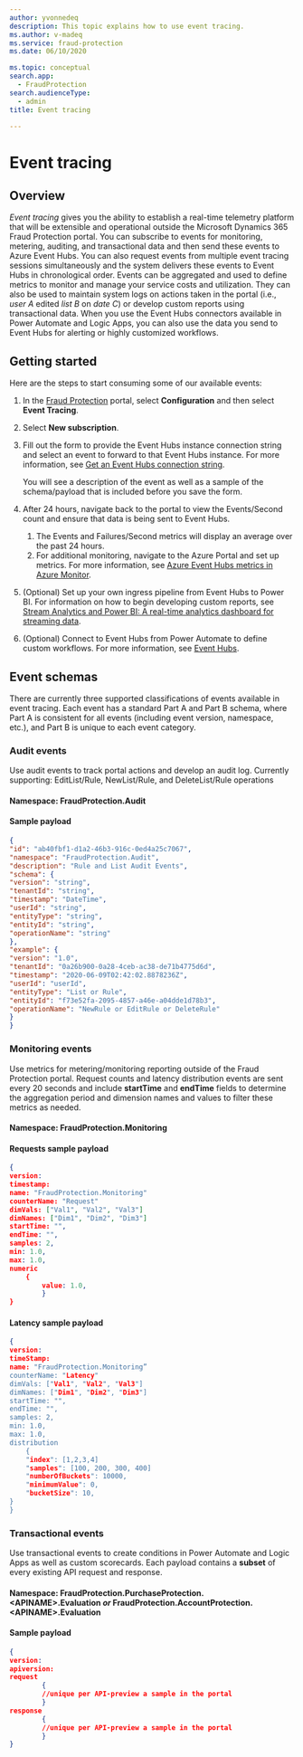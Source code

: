 ```yaml
---
author: yvonnedeq
description: This topic explains how to use event tracing.
ms.author: v-madeq
ms.service: fraud-protection
ms.date: 06/10/2020

ms.topic: conceptual
search.app:
  - FraudProtection
search.audienceType:
  - admin
title: Event tracing

---
```

# Event tracing

## Overview

*Event tracing* gives you the ability to establish a real-time telemetry platform that will be extensible and operational outside the Microsoft Dynamics 365 Fraud Protection portal. You can subscribe to events for monitoring, metering, auditing, and transactional data and then send these events to Azure Event Hubs. You can also request events from multiple event tracing sessions simultaneously and the system delivers these events to Event Hubs in chronological order.
Events can be aggregated and used to define metrics to monitor and manage your service costs and utilization. They can also be used to maintain system logs on actions taken in the portal (i.e., *user A* edited *list B* on *date C*) or develop custom reports using transactional data. When you use the Event Hubs connectors available in Power Automate and Logic Apps, you can also use the data you send to Event Hubs for alerting or highly customized workflows.

## Getting started

Here are the steps to start consuming some of our available events:

1. In the [Fraud Protection](https://nam06.safelinks.protection.outlook.com/?url=https%3A%2F%2Fdfp.microsoft.com%2F&data=02%7C01%7Cv-madeq%40microsoft.com%7C86e8b55e29fd42e1c32508d806c77c4c%7C72f988bf86f141af91ab2d7cd011db47%7C1%7C0%7C637266801155879313&sdata=ildJrF5HjZLm3iUmRDEkA09BCEtiTvGDMhRJIglVFB8%3D&reserved=0) portal, select **Configuration** and then select **Event Tracing**.

1. Select **New subscription**.

1. Fill out the form to provide the Event Hubs instance connection string and select an event to forward to that Event Hubs instance. For more information, see [Get an Event Hubs connection string](https://docs.microsoft.com/azure/event-hubs/event-hubs-get-connection-string).

    You will see a description of the event as well as a sample of the schema/payload that is included before you save the form.

1. After 24 hours, navigate back to the portal to view the Events/Second count and ensure that data is being sent to Event Hubs.

    1. The Events and Failures/Second metrics will display an average over the past 24 hours.
    1. For additional monitoring, navigate to the Azure Portal and set up metrics. For more information, see [Azure Event Hubs metrics in Azure Monitor](https://docs.microsoft.com/azure/event-hubs/event-hubs-metrics-azure-monitor).

1. (Optional) Set up your own ingress pipeline from Event Hubs to Power BI. For information on how to begin developing custom reports, see [Stream Analytics and Power BI: A real-time analytics dashboard for streaming data](https://docs.microsoft.com/azure/stream-analytics/stream-analytics-power-bi-dashboard).

1. (Optional) Connect to Event Hubs from Power Automate to define custom workflows. For more information, see [Event Hubs](https://docs.microsoft.com/connectors/eventhubs/).

## Event schemas

There are currently three supported classifications of events available in event tracing. Each event has a standard Part A and Part B schema, where Part A is consistent for all events (including event version, namespace, etc.), and Part B is unique to each event category.

### Audit events

Use audit events to track portal actions and develop an audit log. Currently supporting: EditList/Rule, NewList/Rule, and DeleteList/Rule operations

#### Namespace: FraudProtection.Audit

#### Sample payload

```json
{
"id": "ab40fbf1-d1a2-46b3-916c-0ed4a25c7067",
"namespace": "FraudProtection.Audit",
"description": "Rule and List Audit Events",
"schema": {
"version": "string",
"tenantId": "string",
"timestamp": "DateTime",
"userId": "string",
"entityType": "string",
"entityId": "string",
"operationName": "string"
},
"example": {
"version": "1.0",
"tenantId": "0a26b900-0a28-4ceb-ac38-de71b4775d6d",
"timestamp": "2020-06-09T02:42:02.8878236Z",
"userId": "userId",
"entityType": "List or Rule",
"entityId": "f73e52fa-2095-4857-a46e-a04dde1d78b3",
"operationName": "NewRule or EditRule or DeleteRule"
}
}
```

### Monitoring events

Use metrics for metering/monitoring reporting outside of the Fraud Protection portal. Request counts and latency distribution events are sent every 20 seconds and include **startTime** and **endTime** fields to determine the aggregation period and dimension names and values to filter these metrics as needed.

#### Namespace: FraudProtection.Monitoring

#### Requests sample payload

```json
{
version:
timestamp:
name: "FraudProtection.Monitoring"
counterName: "Request"
dimVals: ["Val1", "Val2", "Val3"]
dimNames: ["Dim1", "Dim2", "Dim3"]
startTime: "",
endTime: "",
samples: 2,
min: 1.0,
max: 1.0,
numeric
    {
        value: 1.0,
        }
}
```

#### Latency sample payload

```json
{
version:
timeStamp:
name: "FraudProtection.Monitoring”
counterName: "Latency"
dimVals: ["Val1", "Val2", "Val3"]
dimNames: ["Dim1", "Dim2", "Dim3"]
startTime: "",
endTime: "",
samples: 2,
min: 1.0,
max: 1.0,
distribution
    {
    "index": [1,2,3,4]
    "samples": [100, 200, 300, 400]
    "numberOfBuckets": 10000,
    "minimumValue": 0,
    "bucketSize": 10,
}
}
```

### Transactional events

Use transactional events to create conditions in Power Automate and Logic Apps as well as custom scorecards. Each payload contains a **subset** of every existing API request and response.

#### Namespace: FraudProtection.PurchaseProtection.\<APINAME\>.Evaluation *or* FraudProtection.AccountProtection.\<APINAME\>.Evaluation

#### Sample payload

```json
{
version:
apiversion:
request
        {
        //unique per API-preview a sample in the portal
        }
response
        {
        //unique per API-preview a sample in the portal
        }
}
```
